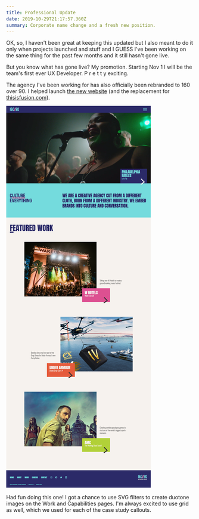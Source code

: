 ```yaml
---
title: Professional Update
date: 2019-10-29T21:17:57.360Z
summary: Corporate name change and a fresh new position.
---
```

OK, so, I haven't been great at keeping this updated but I also meant to do it only when projects launched and stuff and I GUESS I've been working on the same thing for the past few months and it still hasn't gone live.

But you know what has gone live? My promotion. Starting Nov 1 I will be the team's first ever UX Developer. P r e t t y exciting.

The agency I've been working for has also officially been rebranded to 160 over 90. I helped launch [the new website](https://160over90.com) (and the replacement for [thisisfusion.com](https://thisisfusion.com)).

![160 over 90 website update](/static/img/screencapture-160over90-2019-10-29-16_41_27.jpg)

Had fun doing this one! I got a chance to use SVG filters to create duotone images on the Work and Capabilities pages. I'm always excited to use grid as well, which we used for each of the case study callouts.
